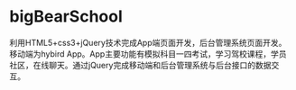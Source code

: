 # bigBearSchool
利用HTML5+css3+jQuery技术完成App端页面开发，后台管理系统页面开发。移动端为hybird App。App主要功能有模拟科目一四考试，学习驾校课程，学员社区，在线聊天。通过jQuery完成移动端和后台管理系统与后台接口的数据交互。
